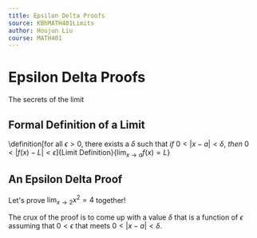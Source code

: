 ```yaml
---
title: Epsilon Delta Proofs
source: KBhMATH401Limits
author: Houjun Liu
course: MATH401
---
```


# Epsilon Delta Proofs
The secrets of the limit

## Formal Definition of a Limit
 \definition[for all $\epsilon > 0$, there exists a $\delta$ such that $if\ 0<|x-a|<\delta,\ then\  0<|f(x)-L|<\epsilon$]{Limit Definition}{$\lim_{x\to a} f(x) = L$}
 
## An Epsilon Delta Proof
Let's prove $\lim_{x\to 2} x^2 = 4$ together!

The crux of the proof is to come up with a value $\delta$ that is a function of $\epsilon$ assuming that $0 < \epsilon$  that meets $0<|x-a|<\delta$. 